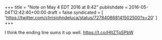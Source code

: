 +++
title = "Note on May 4 EDT 2016 at 8:42"
publishdate = 2016-05-04T12:42:40+00:00
draft = false
syndicated = [ 'https://twitter.com/chrisjohndeluca/status/727840868141502500?s=20' ]
+++

I think the ending line sums it up well.  https://t.co/HItZTpSPbW
